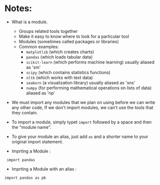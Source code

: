 # Notes:
 - What is a module.
   - Groups related tools together
   - Make it easy to know where to look for a particular tool
   - Modules (sometimes called packages or libraries) 
   - Common examples:
     - `matplotlib` (which creates charts)  
     - `pandas` (which loads tabular data)
     - `scikit-learn` (which performs machine learning) usually aliased as 'sm'
     - `scipy` (which contains statistics functions) 
     - `nltk` (which works with text data)
     - `seaborn` (a visualization library) usually aliased as 'sns'
     - `numpy` (for performing mathematical operations on lists of data) aliased as 'np'
     
     
    
 - We must import any modules that we plan on using before we can write any other code, If we don't import modules, we can't use the tools that they contain.
 - To import a module, simply typet `import` followed by a space and then the "module name".
 - To give your module an alias, just add `as` and a shorter name to your original import statement.
  - Imprting a Module :
 ```
  import pandas
  ```
  - Imprting a Module with an alias :
```
import pandas as pb
```